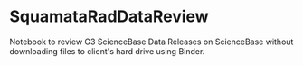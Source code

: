# SquamataRadDataReview
Notebook to review G3 ScienceBase Data Releases on ScienceBase without downloading files to client's hard drive using Binder.
